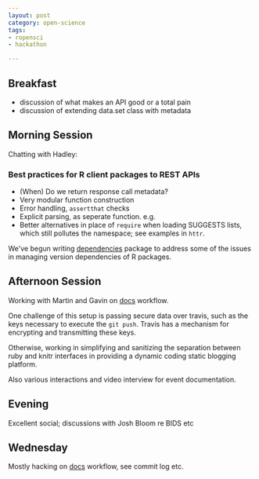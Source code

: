 ```yaml
---
layout: post
category: open-science
tags:
- ropensci
- hackathon

---
```



Breakfast
---------

- discussion of what makes an API good or a total pain
- discussion of extending data.set class with metadata


Morning Session
---------------

Chatting with Hadley: 

### Best practices for R client packages to REST APIs

- (When) Do we return response call metadata? 
- Very modular function construction
- Error handling, `assertthat` checks
- Explicit parsing, as seperate function. e.g. 
- Better alternatives in place of `require` when loading SUGGESTS lists,
  which still pollutes the namespace; see examples in `httr`.

We've begun writing [dependencies](https://github.com/ropensci/dependencies) package to
address some of the issues in managing version dependencies of R packages.


Afternoon Session
-----------------

Working with Martin and Gavin on [docs](https://github.com/ropensci/docs) workflow.  

One challenge of this setup is passing secure data over travis, such as
the keys necessary to execute the `git push`. Travis has a mechanism
for encrypting and transmitting these keys.

Otherwise, working in simplifying and sanitizing the separation between
ruby and knitr interfaces in providing a dynamic coding static blogging
platform. 

Also various interactions and video interview for event documentation.

Evening
-------

Excellent social; discussions with Josh Bloom re BIDS etc


Wednesday
---------

Mostly hacking on [docs](https://github.com/ropensci/docs) workflow, see commit log etc.



